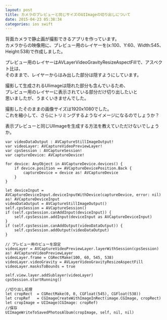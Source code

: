 ```yaml
---
layout: post
title: カメラのプレビューと同じサイズのUIImageの切り出しについて
date: 2015-04-23 05:38:34
categories: ios swift
---
```

<!-- {% raw %} -->
<p>背面カメラで静止画が撮影できるアプリを作っています。<br>
カメラからの映像用に、プレビュー用のレイヤーを(x:100、Y:60、Width:545、Height:538)で作成しました。</p>

<p>プレビュー用のレイヤーはAVLayerVideoGravityResizeAspectFillで、アスペクト比は、<br>
そのままで、レイヤーからはみ出した部分は隠すようにしています。</p>

<p>撮影して生成されるUIimageは隠れた部分も含んでいるため、<br>
プレビュー用のレイヤーに表示されている部分だけ切り出したいと<br>
思いましたが、うまくいきませんでした。</p>

<p>撮影したそのままの画像サイズは1920x1080でした。<br>
これを縮小して、さらにトリミングするようなイメージになるのでしょうか？</p>

<p>表示プレビューと同じUIImageを生成する方法を教えていただけないでしょうか。</p>

<pre><code>var videoDataOutput : AVCaptureStillImageOutput!
var videoLayer: AVCaptureVideoPreviewLayer!
var cpsSession : AVCaptureSession!
var captureDevice: AVCaptureDevice!

for device: AnyObject in AVCaptureDevice.devices() {
    if device.position == AVCaptureDevicePosition.Back {
        captureDevice = device as! AVCaptureDevice
    }
}

let deviceInput = AVCaptureDeviceInput.deviceInputWithDevice(captureDevice, error: nil) as! AVCaptureDeviceInput
videoDataOutput = AVCaptureStillImageOutput()
self.cpsSession = AVCaptureSession()
if (self.cpsSession.canAddInput(deviceInput)) {
    self.cpsSession.addInput(deviceInput as AVCaptureDeviceInput)
}
if (self.cpsSession.canAddOutput(videoDataOutput)) {
    self.cpsSession.addOutput(videoDataOutput)
}

// プレビュー用のビューを設定
videoLayer = AVCaptureVideoPreviewLayer.layerWithSession(cpsSession) as! AVCaptureVideoPreviewLayer
videoLayer.frame = CGRectMake(100, 60, 545, 538)
videoLayer.videoGravity = AVLayerVideoGravityResizeAspectFill
videoLayer.masksToBounds = true

self.view.layer.addSublayer(videoLayer)
cpsSession.startRunning()

//切り出し処理
let cropRect  = CGRectMake(0, 0, CGFloat(545), CGFloat(538))
let cropRef   = CGImageCreateWithImageInRect(image.CGImage, cropRect)
let cropImage = UIImage(CGImage: cropRef)
//保存
UIImageWriteToSavedPhotosAlbum(cropImage, self, nil, nil)
</code></pre>
<!-- {% endraw %} -->
